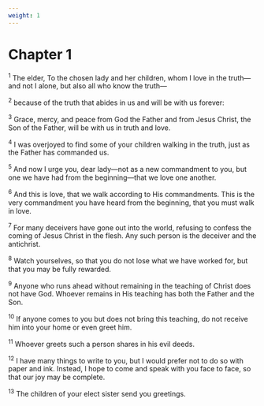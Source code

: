 ```yaml
---
weight: 1
---
```


# Chapter 1

<sup>1</sup> The elder, To the chosen lady and her children, whom I love in the truth—and not I alone, but also all who know the truth— 

<sup>2</sup> because of the truth that abides in us and will be with us forever: 

<sup>3</sup> Grace, mercy, and peace from God the Father and from Jesus Christ, the Son of the Father, will be with us in truth and love. 

<sup>4</sup> I was overjoyed to find some of your children walking in the truth, just as the Father has commanded us. 

<sup>5</sup> And now I urge you, dear lady—not as a new commandment to you, but one we have had from the beginning—that we love one another. 

<sup>6</sup> And this is love, that we walk according to His commandments. This is the very commandment you have heard from the beginning, that you must walk in love. 

<sup>7</sup> For many deceivers have gone out into the world, refusing to confess the coming of Jesus Christ in the flesh. Any such person is the deceiver and the antichrist. 

<sup>8</sup> Watch yourselves, so that you do not lose what we have worked for, but that you may be fully rewarded. 

<sup>9</sup> Anyone who runs ahead without remaining in the teaching of Christ does not have God. Whoever remains in His teaching has both the Father and the Son. 

<sup>10</sup> If anyone comes to you but does not bring this teaching, do not receive him into your home or even greet him. 

<sup>11</sup> Whoever greets such a person shares in his evil deeds. 

<sup>12</sup> I have many things to write to you, but I would prefer not to do so with paper and ink. Instead, I hope to come and speak with you face to face, so that our joy may be complete. 

<sup>13</sup> The children of your elect sister send you greetings.


